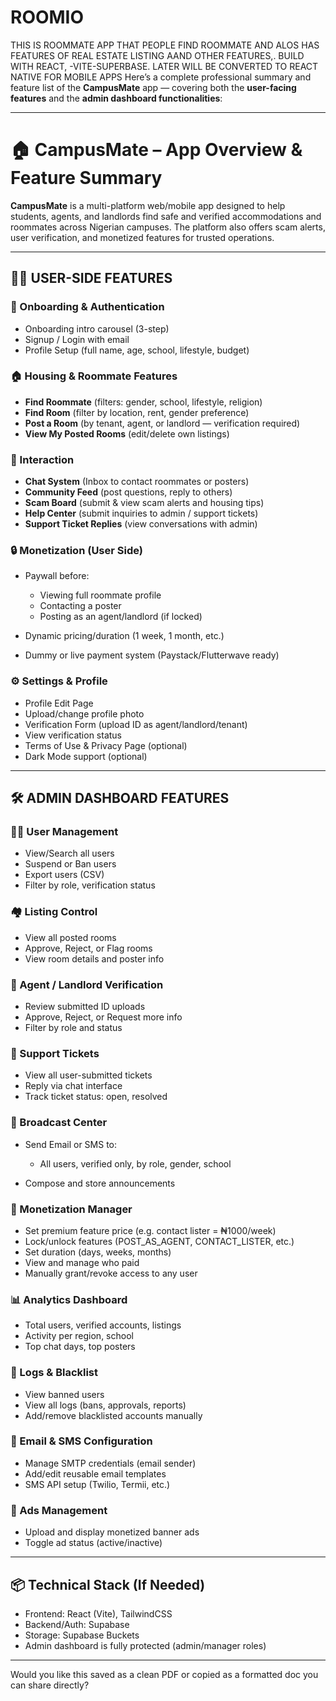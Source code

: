 # ROOMIO
THIS IS ROOMMATE APP THAT PEOPLE FIND ROOMMATE AND ALOS HAS FEATURES OF REAL ESTATE LISTING AAND OTHER  FEATURES,. BUILD WITH REACT, -VITE-SUPERBASE. LATER WILL BE CONVERTED TO REACT NATIVE FOR MOBILE APPS
Here’s a complete professional summary and feature list of the **CampusMate** app — covering both the **user-facing features** and the **admin dashboard functionalities**:

---

# 🏠 CampusMate – App Overview & Feature Summary

**CampusMate** is a multi-platform web/mobile app designed to help students, agents, and landlords find safe and verified accommodations and roommates across Nigerian campuses. The platform also offers scam alerts, user verification, and monetized features for trusted operations.

---

## 👨‍🎓 USER-SIDE FEATURES

### 🔐 Onboarding & Authentication

* Onboarding intro carousel (3-step)
* Signup / Login with email
* Profile Setup (full name, age, school, lifestyle, budget)

### 🏠 Housing & Roommate Features

* **Find Roommate** (filters: gender, school, lifestyle, religion)
* **Find Room** (filter by location, rent, gender preference)
* **Post a Room** (by tenant, agent, or landlord — verification required)
* **View My Posted Rooms** (edit/delete own listings)

### 💬 Interaction

* **Chat System** (Inbox to contact roommates or posters)
* **Community Feed** (post questions, reply to others)
* **Scam Board** (submit & view scam alerts and housing tips)
* **Help Center** (submit inquiries to admin / support tickets)
* **Support Ticket Replies** (view conversations with admin)

### 🔒 Monetization (User Side)

* Paywall before:

  * Viewing full roommate profile
  * Contacting a poster
  * Posting as an agent/landlord (if locked)
* Dynamic pricing/duration (1 week, 1 month, etc.)
* Dummy or live payment system (Paystack/Flutterwave ready)

### ⚙️ Settings & Profile

* Profile Edit Page
* Upload/change profile photo
* Verification Form (upload ID as agent/landlord/tenant)
* View verification status
* Terms of Use & Privacy Page (optional)
* Dark Mode support (optional)

---

## 🛠️ ADMIN DASHBOARD FEATURES

### 🧑‍💼 User Management

* View/Search all users
* Suspend or Ban users
* Export users (CSV)
* Filter by role, verification status

### 🏘️ Listing Control

* View all posted rooms
* Approve, Reject, or Flag rooms
* View room details and poster info

### 🧍 Agent / Landlord Verification

* Review submitted ID uploads
* Approve, Reject, or Request more info
* Filter by role and status

### 🧾 Support Tickets

* View all user-submitted tickets
* Reply via chat interface
* Track ticket status: open, resolved

### 📣 Broadcast Center

* Send Email or SMS to:

  * All users, verified only, by role, gender, school
* Compose and store announcements

### 💸 Monetization Manager

* Set premium feature price (e.g. contact lister = ₦1000/week)
* Lock/unlock features (POST\_AS\_AGENT, CONTACT\_LISTER, etc.)
* Set duration (days, weeks, months)
* View and manage who paid
* Manually grant/revoke access to any user

### 📊 Analytics Dashboard

* Total users, verified accounts, listings
* Activity per region, school
* Top chat days, top posters

### 🚨 Logs & Blacklist

* View banned users
* View all logs (bans, approvals, reports)
* Add/remove blacklisted accounts manually

### 📂 Email & SMS Configuration

* Manage SMTP credentials (email sender)
* Add/edit reusable email templates
* SMS API setup (Twilio, Termii, etc.)

### 📢 Ads Management

* Upload and display monetized banner ads
* Toggle ad status (active/inactive)

---

## 📦 Technical Stack (If Needed)

* Frontend: React (Vite), TailwindCSS
* Backend/Auth: Supabase
* Storage: Supabase Buckets
* Admin dashboard is fully protected (admin/manager roles)

---

Would you like this saved as a clean PDF or copied as a formatted doc you can share directly?

